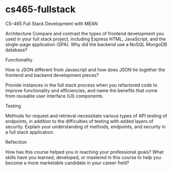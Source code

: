 # cs465-fullstack
CS-465 Full Stack Development with MEAN

Architecture
Compare and contrast the types of frontend development you used in your full stack project, including Express HTML, JavaScript, and the single-page application (SPA).
Why did the backend use a NoSQL MongoDB database?


Functionality

How is JSON different from Javascript and how does JSON tie together the frontend and backend development pieces?


Provide instances in the full stack process when you refactored code to improve functionality and efficiencies, and name the benefits that come from reusable user interface (UI) components.


Testing

Methods for request and retrieval necessitate various types of API testing of endpoints, in addition to the difficulties of testing with added layers of security. Explain your understanding of methods, endpoints, and security in a full stack application.


Reflection

How has this course helped you in reaching your professional goals? What skills have you learned, developed, or mastered in this course to help you become a more marketable candidate in your career field?
